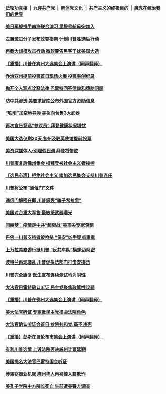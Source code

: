 

####  [法轮功真相](../../../../basic/blob/master/README.md?t=10141402) &nbsp;|&nbsp; [九评共产党](../../../../9ping.md/blob/master/README.md?t=10141402) &nbsp;|&nbsp; [解体党文化](../../../../jtdwh.md/blob/master/README.md?t=10141402)  &nbsp;|&nbsp; [共产主义的终极目的](../../../../gczydzjmd.md/blob/master/README.md?t=10141402) &nbsp;|&nbsp; [魔鬼在统治我们的世界](../../../../mgztzwmdsj.md/blob/master/README.md?t=10141402) 

#### [美日军舰携手南海联合演习 里根号航母突加入](../pages/prog203/a102962772.md?t=10141402) 

#### [左翼激进分子发布政变指南 计划川普胜选后行动](../pages/prog203/a102962398.md?t=10141402) 

#### [再截大规模攻击行动 微软警告黑客干扰美国大选](../pages/prog203/a102962607.md?t=10141402) 

#### [【重播】川普在宾州大选集会上演讲（同声翻译）](../pages/prog203/a102962683.md?t=10141402) 

#### [乔治亚州提前投票首日现场火爆 投票率创纪录](../pages/prog203/a102962406.md?t=10141402) 

#### [抛开个人观点诠释法律 巴雷特回答信仰和堕胎问题](../pages/prog203/a102962526.md?t=10141402) 

#### [防中共渗透 美要求智库公布外国官方资助信息](../pages/prog203/a102962574.md?t=10141402) 

#### [“铁雨”加空地导弹 美拟向台售3大武器](../pages/prog203/a102962611.md?t=10141402) 

#### [再次宣告竞选“参议员” 拜登健康状况堪忧](../pages/prog203/a102962402.md?t=10141402) 

#### [美国大选仅剩20天 各州及驻英使馆提前投票](../pages/prog203/a102962470.md?t=10141402) 

#### [美资深媒体人:别理假民调 拜登将惨败](../pages/prog203/a102961996.md?t=10141402) 

#### [川普康复后佛州集会 指拜登被社会主义者操控](../pages/prog203/a102962452.md?t=10141402) 

#### [【选民心声】拒绝社会主义 南加选民集会支持川普连任](../pages/prog203/a102962422.md?t=10141402) 

#### [川普将公布“通俄门”文件](../pages/prog203/a102962420.md?t=10141402) 

#### [通俄门解密在即 川普怒轰“骗子希拉里”](../pages/prog203/a102962148.md?t=10141402) 

#### [美国对台重大军售 最敏感武器曝光](../pages/prog203/a102962040.md?t=10141402) 

#### [闫丽梦：疫情是中共“超限战”美顶尖专家深信](../pages/prog203/a102962023.md?t=10141402) 

#### [丹佛一川普支持者被枪杀 “保安”凶手疑点重重](../pages/prog203/a102961591.md?t=10141402) 

#### [上万拉美裔游行挺川普 “反共车队”横穿迈阿密](../pages/prog203/a102961587.md?t=10141402) 

#### [波特兰再现骚乱 川普促执法部门打击安提法](../pages/prog203/a102961884.md?t=10141402) 

#### [川普完全康复 医生宣布连续测试均为阴性](../pages/prog203/a102961878.md?t=10141402) 

#### [大法官巴雷特确认听证 民主党聚焦政策性议题](../pages/prog203/a102961858.md?t=10141402) 

#### [【重播】川普在佛州大选集会上演讲（同声翻译）](../pages/prog203/a102961848.md?t=10141402) 

#### [美大法官听证 专家批民主党扭曲法院角色](../pages/prog203/a102961856.md?t=10141402) 

#### [大法官确认听证会首日 参院共和党:毫不违宪](../pages/prog203/a102961712.md?t=10141402) 

#### [【重播】彭斯在哥伦布市集会上演讲（同声翻译） ](../pages/prog203/a102961706.md?t=10141402) 

#### [有利川普选情 上诉法院否决威州计票延期](../pages/prog203/a102961597.md?t=10141402) 

#### [美国提名大法官巴雷特国会听证](../pages/prog203/a102961681.md?t=10141402) 

#### [涉盗窃商业机密 麻州华人再被控入籍欺诈](../pages/prog203/a102961685.md?t=10141402) 

#### [美孔子学院中方院长死亡 生前遭美警方调查](../pages/prog203/a102961667.md?t=10141402) 

